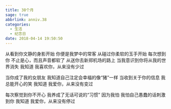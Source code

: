 ```yaml
---
title: 38个月
sage: true
abbrlink: anniv.38
categories:
  - 生活
  - 纪念日
date: 2018-04-14 19:50:50
---
```


从看到你文静的身影开始 
你便是我梦中的常客 
从碰过你柔软的玉手开始 
每次想到你 
不止是心，而且声音都软了 
从送你去新郑机场的路上 
当我意识到你将从我的世界消失 
我知道 
我喜欢你，从来没有少过 

当你成了我的女朋友 
我知道自己注定会幸福的像“猪”一样 
当收到关于你的信息 
我总能开心的笑 
我知道 
我爱你，从来没有变过 

每次察觉到你不开心 
我养成了无话可说的“习惯” 
因为我怕 
我怕自己愚蠢的话刺激到你 
我知道 
我爱你，从来没有停过 